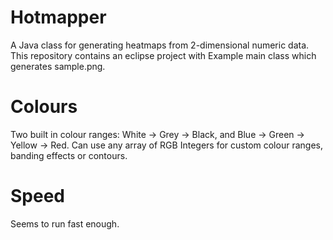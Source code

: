 Hotmapper
=========
A Java class for generating heatmaps from 2-dimensional numeric data.
This repository contains an eclipse project with Example main class which generates sample.png.


Colours
=======
Two built in colour ranges: White -> Grey -> Black, and Blue -> Green -> Yellow -> Red.
Can use any array of RGB Integers for custom colour ranges, banding effects or contours.

Speed
=====
Seems to run fast enough. 

